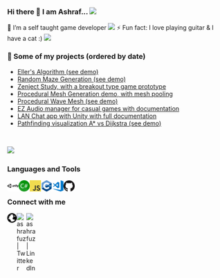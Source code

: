 ### Hi there  👋  I am Ashraf... <img src="https://media.giphy.com/media/12oufCB0MyZ1Go/giphy.gif" width="50">
🔭  I’m a self taught game developer <img src="https://media.giphy.com/media/WUlplcMpOCEmTGBtBW/giphy.gif" width="50"/> ⚡ Fun fact: I love playing guitar & I have a cat :) <img src="https://media.giphy.com/media/r62TBdD8aNIwU/giphy.gif" width="50"> <br/>

### 📕 Some of my projects (ordered by date)
- [Eller's Algorithm (see demo) ](https://twitter.com/game_auz/status/1282247630815236100)
- [Random Maze Generation (see demo) ](https://twitter.com/game_auz/status/1251423579553464322)
- [Zenject Study, with a breakout type game prototype](https://github.com/ashrafuz/breakout)
- [Procedural Mesh Generation demo, with mesh pooling](https://github.com/ashrafuz/twocubes)
- [Procedural Wave Mesh (see demo)](https://twitter.com/game_auz/status/1210426871231332352)
- [EZ Audio manager for casual games with documentation](https://github.com/ashrafuz/ez_audiomanager)
- [LAN Chat app with Unity with full documentation](https://github.com/ashrafuz/unity_lanchat)
- [Pathfinding visualization A* vs Dijkstra (see demo)](https://github.com/ashrafuz/Pathfinding)

<br/>

[![](https://github-readme-stats.vercel.app/api?username=ashrafuz&count_private=true&theme=dracula&hide=issues,contribs)](https://github.com/anuraghazra/github-readme-stats)
<br />

### Languages and Tools

<img align="left" alt="cSharp" width="26px" src="https://raw.githubusercontent.com/github/explore/80688e429a7d4ef2fca1e82350fe8e3517d3494d/topics/unity/unity.png"/>
<img align="left" alt="cSharp" width="26px" src="https://raw.githubusercontent.com/github/explore/80688e429a7d4ef2fca1e82350fe8e3517d3494d/topics/csharp/csharp.png" />
<img align="left" alt="javascript" width="26px" src="https://raw.githubusercontent.com/github/explore/80688e429a7d4ef2fca1e82350fe8e3517d3494d/topics/javascript/javascript.png" />

<img align="left" alt="GitHub" width="26px" src="https://raw.githubusercontent.com/github/explore/80688e429a7d4ef2fca1e82350fe8e3517d3494d/topics/cpp/cpp.png"/>

<img align="left" alt="VSCode" width="26px" src="https://raw.githubusercontent.com/github/explore/80688e429a7d4ef2fca1e82350fe8e3517d3494d/topics/visual-studio-code/visual-studio-code.png" />

<img align="left" alt="GitHub" width="26px" src="https://raw.githubusercontent.com/github/explore/78df643247d429f6cc873026c0622819ad797942/topics/github/github.png"/>

<br/>

### Connect with me
[<img align="left" alt="ashrafuz.github.io" width="22px" src="https://raw.githubusercontent.com/iconic/open-iconic/master/svg/globe.svg" />][website]
[<img align="left" alt="ashrafuz | Twitter" width="22px" src="https://cdn.jsdelivr.net/npm/simple-icons@v3/icons/twitter.svg" />][twitter]
[<img align="left" alt="ashrafuz | LinkedIn" width="22px" src="https://cdn.jsdelivr.net/npm/simple-icons@v3/icons/linkedin.svg" />][linkedin]

<br/>

[website]: https://ashrafuz.github.io/
[twitter]: https://twitter.com/game_auz
[linkedin]: https://linkedin.com/in/auz18/
